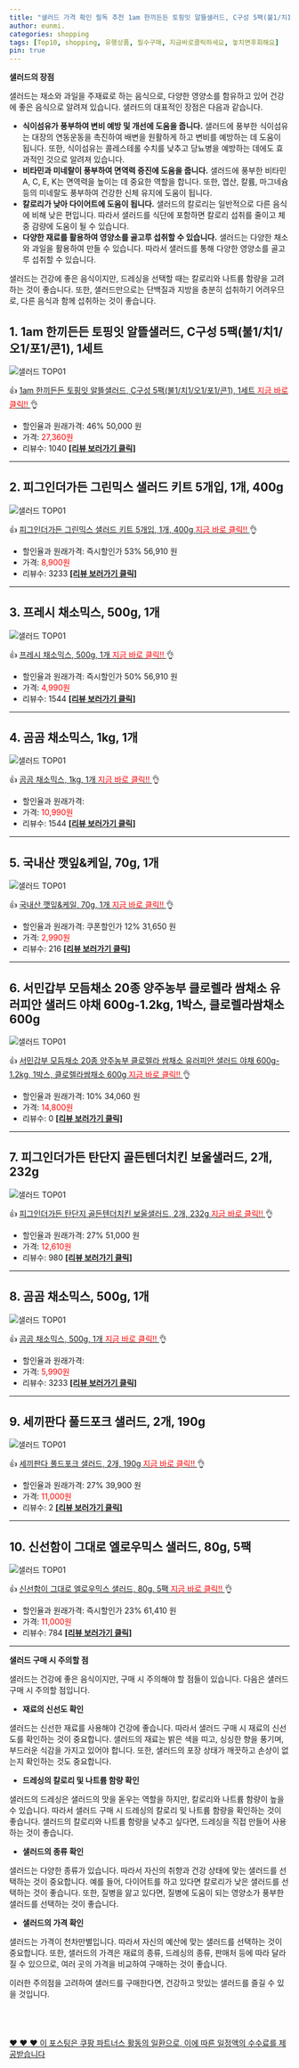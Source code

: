 ```yaml
---
title: "샐러드 가격 확인 필독 추천 1am 한끼든든 토핑잇 알뜰샐러드, C구성 5팩(불1/치1/오1/포1/콘1), 1세트 비교 장점 구매가이드"
author: eunmi.
categories: shopping
tags: [Top10, shopping, 유행상품, 필수구매, 지금바로클릭하세요, 놓치면후회해요]
pin: true
---
```

**샐러드의 장점**

샐러드는 채소와 과일을 주재료로 하는 음식으로, 다양한 영양소를 함유하고 있어 건강에 좋은 음식으로 알려져 있습니다. 샐러드의 대표적인 장점은 다음과 같습니다.

* **식이섬유가 풍부하여 변비 예방 및 개선에 도움을 줍니다.** 샐러드에 풍부한 식이섬유는 대장의 연동운동을 촉진하여 배변을 원활하게 하고 변비를 예방하는 데 도움이 됩니다. 또한, 식이섬유는 콜레스테롤 수치를 낮추고 당뇨병을 예방하는 데에도 효과적인 것으로 알려져 있습니다.
* **비타민과 미네랄이 풍부하여 면역력 증진에 도움을 줍니다.** 샐러드에 풍부한 비타민 A, C, E, K는 면역력을 높이는 데 중요한 역할을 합니다. 또한, 엽산, 칼륨, 마그네슘 등의 미네랄도 풍부하여 건강한 신체 유지에 도움이 됩니다.
* **칼로리가 낮아 다이어트에 도움이 됩니다.** 샐러드의 칼로리는 일반적으로 다른 음식에 비해 낮은 편입니다. 따라서 샐러드를 식단에 포함하면 칼로리 섭취를 줄이고 체중 감량에 도움이 될 수 있습니다.
* **다양한 재료를 활용하여 영양소를 골고루 섭취할 수 있습니다.** 샐러드는 다양한 채소와 과일을 활용하여 만들 수 있습니다. 따라서 샐러드를 통해 다양한 영양소를 골고루 섭취할 수 있습니다.

샐러드는 건강에 좋은 음식이지만, 드레싱을 선택할 때는 칼로리와 나트륨 함량을 고려하는 것이 좋습니다. 또한, 샐러드만으로는 단백질과 지방을 충분히 섭취하기 어려우므로, 다른 음식과 함께 섭취하는 것이 좋습니다.

   

## 1. 1am 한끼든든 토핑잇 알뜰샐러드, C구성 5팩(불1/치1/오1/포1/콘1), 1세트

![샐러드 TOP01](https://thumbnail7.coupangcdn.com/thumbnails/remote/230x230ex/image/vendor_inventory/12ba/9f825ac158c1d1dd4edf89c792bca60b4038a492d8ad36a0ef2f55495e31.jpg)


👍 [1am 한끼든든 토핑잇 알뜰샐러드, C구성 5팩(불1/치1/오1/포1/콘1), 1세트 <font color=red> 지금 바로 클릭!! </font> ](https://link.coupang.com/re/AFFSDP?lptag=AF3617701&subid=GithubCoopas&pageKey=7353656822&traceid=V0-153&itemId=18929055120&vendorItemId=85995106685) 👌 


- 할인율과 원래가격: 46%  50,000   원
- 가격: <span style='color:red'>27,360원</span>
- 리뷰수: 1040  [**[리뷰 보러가기 클릭]**](https://link.coupang.com/re/AFFSDP?lptag=AF3617701&subid=GithubCoopas&pageKey=7353656822&traceid=V0-153&itemId=18929055120&vendorItemId=85995106685)

---


   

## 2. 피그인더가든 그린믹스 샐러드 키트 5개입, 1개, 400g

![샐러드 TOP01](https://thumbnail7.coupangcdn.com/thumbnails/remote/230x230ex/image/retail/images/2022/05/12/14/7/bde6f5e9-318b-4939-a302-9fd29cf5f234.jpg)


👍 [피그인더가든 그린믹스 샐러드 키트 5개입, 1개, 400g <font color=red> 지금 바로 클릭!! </font> ](https://link.coupang.com/re/AFFSDP?lptag=AF3617701&subid=GithubCoopas&pageKey=6527547562&traceid=V0-153&itemId=14485823729&vendorItemId=81729034264) 👌 


- 할인율과 원래가격: 즉시할인가 53%  56,910   원
- 가격: <span style='color:red'>8,900원</span>
- 리뷰수: 3233  [**[리뷰 보러가기 클릭]**](https://link.coupang.com/re/AFFSDP?lptag=AF3617701&subid=GithubCoopas&pageKey=6527547562&traceid=V0-153&itemId=14485823729&vendorItemId=81729034264)

---


   

## 3. 프레시 채소믹스, 500g, 1개

![샐러드 TOP01](https://thumbnail8.coupangcdn.com/thumbnails/remote/230x230ex/image/retail/images/158339793619359-6b4ee2f6-ec02-4ee1-9230-54aef4be3f84.jpg)


👍 [프레시 채소믹스, 500g, 1개 <font color=red> 지금 바로 클릭!! </font> ](https://link.coupang.com/re/AFFSDP?lptag=AF3617701&subid=GithubCoopas&pageKey=4917479866&traceid=V0-153&itemId=6437111906&vendorItemId=73731638746) 👌 


- 할인율과 원래가격: 즉시할인가 50%  56,910   원
- 가격: <span style='color:red'>4,990원</span>
- 리뷰수: 1544  [**[리뷰 보러가기 클릭]**](https://link.coupang.com/re/AFFSDP?lptag=AF3617701&subid=GithubCoopas&pageKey=4917479866&traceid=V0-153&itemId=6437111906&vendorItemId=73731638746)

---


   

## 4. 곰곰 채소믹스, 1kg, 1개

![샐러드 TOP01](https://thumbnail7.coupangcdn.com/thumbnails/remote/230x230ex/image/retail/images/502044549733274-053d79fb-9fbc-4287-ab5b-52d86354cfc6.jpg)


👍 [곰곰 채소믹스, 1kg, 1개 <font color=red> 지금 바로 클릭!! </font> ](https://link.coupang.com/re/AFFSDP?lptag=AF3617701&subid=GithubCoopas&pageKey=1676813901&traceid=V0-153&itemId=2856738354&vendorItemId=70846064525) 👌 


- 할인율과 원래가격: 
- 가격: <span style='color:red'>10,990원</span>
- 리뷰수: 1544  [**[리뷰 보러가기 클릭]**](https://link.coupang.com/re/AFFSDP?lptag=AF3617701&subid=GithubCoopas&pageKey=1676813901&traceid=V0-153&itemId=2856738354&vendorItemId=70846064525)

---


   

## 5. 국내산 깻잎&케일, 70g, 1개

![샐러드 TOP01](https://thumbnail6.coupangcdn.com/thumbnails/remote/230x230ex/image/retail/images/689755199139149-4619eb5b-887b-4a42-b3e1-590b10947329.jpg)


👍 [국내산 깻잎&케일, 70g, 1개 <font color=red> 지금 바로 클릭!! </font> ](https://link.coupang.com/re/AFFSDP?lptag=AF3617701&subid=GithubCoopas&pageKey=5186098110&traceid=V0-153&itemId=7187568683&vendorItemId=74479160593) 👌 


- 할인율과 원래가격: 쿠폰할인가 12%  31,650   원
- 가격: <span style='color:red'>2,990원</span>
- 리뷰수: 216  [**[리뷰 보러가기 클릭]**](https://link.coupang.com/re/AFFSDP?lptag=AF3617701&subid=GithubCoopas&pageKey=5186098110&traceid=V0-153&itemId=7187568683&vendorItemId=74479160593)

---


   

## 6. 서민갑부 모듬채소 20종 양주농부 클로렐라 쌈채소 유러피안 샐러드 야채 600g-1.2kg, 1박스, 클로렐라쌈채소 600g

![샐러드 TOP01](https://thumbnail6.coupangcdn.com/thumbnails/remote/230x230ex/image/vendor_inventory/4f7d/bb2e5c057bede9cc56959a219ab844f5cd2da85e20fb00993bdd7f46227b.jpg)


👍 [서민갑부 모듬채소 20종 양주농부 클로렐라 쌈채소 유러피안 샐러드 야채 600g-1.2kg, 1박스, 클로렐라쌈채소 600g <font color=red> 지금 바로 클릭!! </font> ](https://link.coupang.com/re/AFFSDP?lptag=AF3617701&subid=GithubCoopas&pageKey=7647900307&traceid=V0-153&itemId=20341117609&vendorItemId=71364212062) 👌 


- 할인율과 원래가격: 10%  34,060   원
- 가격: <span style='color:red'>14,800원</span>
- 리뷰수: 0  [**[리뷰 보러가기 클릭]**](https://link.coupang.com/re/AFFSDP?lptag=AF3617701&subid=GithubCoopas&pageKey=7647900307&traceid=V0-153&itemId=20341117609&vendorItemId=71364212062)

---


   

## 7. 피그인더가든 탄단지 골든텐더치킨 보울샐러드, 2개, 232g

![샐러드 TOP01](https://thumbnail9.coupangcdn.com/thumbnails/remote/230x230ex/image/retail/images/2022/03/31/15/0/3201cb2c-9a53-4a35-8052-a5acfbf37a58.jpg)


👍 [피그인더가든 탄단지 골든텐더치킨 보울샐러드, 2개, 232g <font color=red> 지금 바로 클릭!! </font> ](https://link.coupang.com/re/AFFSDP?lptag=AF3617701&subid=GithubCoopas&pageKey=6685096100&traceid=V0-153&itemId=13920669147&vendorItemId=82582332751) 👌 


- 할인율과 원래가격: 27%  51,000   원
- 가격: <span style='color:red'>12,610원</span>
- 리뷰수: 980  [**[리뷰 보러가기 클릭]**](https://link.coupang.com/re/AFFSDP?lptag=AF3617701&subid=GithubCoopas&pageKey=6685096100&traceid=V0-153&itemId=13920669147&vendorItemId=82582332751)

---


   

## 8. 곰곰 채소믹스, 500g, 1개

![샐러드 TOP01](https://thumbnail6.coupangcdn.com/thumbnails/remote/230x230ex/image/retail/images/363091806883775-c91e0d30-ded3-4ffd-b802-6da38dd7bb16.jpg)


👍 [곰곰 채소믹스, 500g, 1개 <font color=red> 지금 바로 클릭!! </font> ](https://link.coupang.com/re/AFFSDP?lptag=AF3617701&subid=GithubCoopas&pageKey=1676813901&traceid=V0-153&itemId=3204350872&vendorItemId=71191720211) 👌 


- 할인율과 원래가격: 
- 가격: <span style='color:red'>5,990원</span>
- 리뷰수: 3233  [**[리뷰 보러가기 클릭]**](https://link.coupang.com/re/AFFSDP?lptag=AF3617701&subid=GithubCoopas&pageKey=1676813901&traceid=V0-153&itemId=3204350872&vendorItemId=71191720211)

---


   

## 9. 세끼판다 풀드포크 샐러드, 2개, 190g

![샐러드 TOP01](https://thumbnail7.coupangcdn.com/thumbnails/remote/230x230ex/image/retail/images/9601109408801823-7d7fa13d-0ff0-44a2-b89d-7a423053133a.jpg)


👍 [세끼판다 풀드포크 샐러드, 2개, 190g <font color=red> 지금 바로 클릭!! </font> ](https://link.coupang.com/re/AFFSDP?lptag=AF3617701&subid=GithubCoopas&pageKey=6801961098&traceid=V0-153&itemId=16059230822&vendorItemId=83262572399) 👌 


- 할인율과 원래가격: 27%  39,900   원
- 가격: <span style='color:red'>11,000원</span>
- 리뷰수: 2  [**[리뷰 보러가기 클릭]**](https://link.coupang.com/re/AFFSDP?lptag=AF3617701&subid=GithubCoopas&pageKey=6801961098&traceid=V0-153&itemId=16059230822&vendorItemId=83262572399)

---


   

## 10. 신선함이 그대로 엘로우믹스 샐러드, 80g, 5팩

![샐러드 TOP01](https://thumbnail8.coupangcdn.com/thumbnails/remote/230x230ex/image/retail/images/3472660524427693-0d51fdcc-fb76-49ae-a09d-4fa8203eaa79.jpg)


👍 [신선함이 그대로 엘로우믹스 샐러드, 80g, 5팩 <font color=red> 지금 바로 클릭!! </font> ](https://link.coupang.com/re/AFFSDP?lptag=AF3617701&subid=GithubCoopas&pageKey=7126313096&traceid=V0-153&itemId=17854822691&vendorItemId=85018154580) 👌 


- 할인율과 원래가격: 즉시할인가 23%  61,410   원
- 가격: <span style='color:red'>11,000원</span>
- 리뷰수: 784  [**[리뷰 보러가기 클릭]**](https://link.coupang.com/re/AFFSDP?lptag=AF3617701&subid=GithubCoopas&pageKey=7126313096&traceid=V0-153&itemId=17854822691&vendorItemId=85018154580)

---
**샐러드 구매 시 주의할 점**

샐러드는 건강에 좋은 음식이지만, 구매 시 주의해야 할 점들이 있습니다. 다음은 샐러드 구매 시 주의할 점입니다.

* **재료의 신선도 확인**

샐러드는 신선한 재료를 사용해야 건강에 좋습니다. 따라서 샐러드 구매 시 재료의 신선도를 확인하는 것이 중요합니다. 샐러드의 재료는 밝은 색을 띠고, 싱싱한 향을 풍기며, 부드러운 식감을 가지고 있어야 합니다. 또한, 샐러드의 포장 상태가 깨끗하고 손상이 없는지 확인하는 것도 중요합니다.

* **드레싱의 칼로리 및 나트륨 함량 확인**

샐러드의 드레싱은 샐러드의 맛을 돋우는 역할을 하지만, 칼로리와 나트륨 함량이 높을 수 있습니다. 따라서 샐러드 구매 시 드레싱의 칼로리 및 나트륨 함량을 확인하는 것이 좋습니다. 샐러드의 칼로리와 나트륨 함량을 낮추고 싶다면, 드레싱을 직접 만들어 사용하는 것이 좋습니다.

* **샐러드의 종류 확인**

샐러드는 다양한 종류가 있습니다. 따라서 자신의 취향과 건강 상태에 맞는 샐러드를 선택하는 것이 중요합니다. 예를 들어, 다이어트를 하고 있다면 칼로리가 낮은 샐러드를 선택하는 것이 좋습니다. 또한, 질병을 앓고 있다면, 질병에 도움이 되는 영양소가 풍부한 샐러드를 선택하는 것이 좋습니다.

* **샐러드의 가격 확인**

샐러드는 가격이 천차만별입니다. 따라서 자신의 예산에 맞는 샐러드를 선택하는 것이 중요합니다. 또한, 샐러드의 가격은 재료의 종류, 드레싱의 종류, 판매처 등에 따라 달라질 수 있으므로, 여러 곳의 가격을 비교하여 구매하는 것이 좋습니다.

이러한 주의점을 고려하여 샐러드를 구매한다면, 건강하고 맛있는 샐러드를 즐길 수 있을 것입니다.<br><br><br><br><br> [ ❤ ❤ ❤ 이 포스팅은 쿠팡 파트너스 활동의 일환으로, 이에 따른 일정액의 수수료를 제공받습니다](https://link.coupang.com/a/bcEFyh)